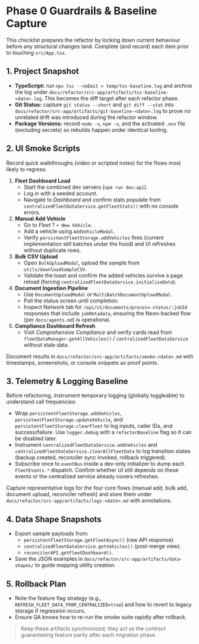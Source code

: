 # Phase 0 Guardrails & Baseline Capture

This checklist prepares the refactor by locking down current behaviour before any structural changes land. Complete (and record) each item prior to touching `src/App.tsx`.

## 1. Project Snapshot
- **TypeScript:** run `npx tsc --noEmit > temp/tsc-baseline.log` and archive the log under `docs/refactor/src-app/artifacts/tsc-baseline-<date>.log`. This becomes the diff target after each refactor phase.
- **Git Status:** capture `git status --short` and `git diff --stat` into `docs/refactor/src-app/artifacts/git-baseline-<date>.log` to prove no unrelated drift was introduced during the refactor window.
- **Package Versions:** record `node -v`, `npm -v`, and the activated `.env` file (excluding secrets) so rebuilds happen under identical tooling.

## 2. UI Smoke Scripts
Record quick walkthroughs (video or scripted notes) for the flows most likely to regress:
1. **Fleet Dashboard Load**
   - Start the combined dev servers (`npm run dev:api`).
   - Log in with a seeded account.
   - Navigate to _Dashboard_ and confirm stats populate from `centralizedFleetDataService.getFleetStats()` with no console errors.
2. **Manual Add Vehicle**
   - Go to _Fleet_ ? `+ New Vehicle`.
   - Add a vehicle using `AddVehicleModal`.
   - Verify `persistentFleetStorage.addVehicles` fires (current implementation still batches under the hood) and UI refreshes without duplicate rows.
3. **Bulk CSV Upload**
   - Open `BulkUploadModal`, upload the sample from `utils/downloadSampleCSV`.
   - Validate the toast and confirm the added vehicles survive a page reload (forcing `centralizedFleetDataService.initializeData`).
4. **Document Ingestion Pipeline**
   - Use `DocumentUploadModal` or `MultiBatchDocumentUploadModal`.
   - Poll the status screen until completion.
   - Inspect Network tab for `/api/v1/documents/process-status/:jobId` responses that include `jobMetadata`, ensuring the Neon-backed flow (per `docs/agents.md`) is operational.
5. **Compliance Dashboard Refresh**
   - Visit _Comprehensive Compliance_ and verify cards read from `fleetDataManager.getAllVehicles()` / `centralizedFleetDataService` without stale data.

Document results in `docs/refactor/src-app/artifacts/smoke-<date>.md` with timestamps, screenshots, or console snippets as proof points.

## 3. Telemetry & Logging Baseline
Before refactoring, instrument temporary logging (globally toggleable) to understand call frequencies:
- Wrap `persistentFleetStorage.addVehicles`, `persistentFleetStorage.updateVehicle`, and `persistentFleetStorage.clearFleet` to log inputs, caller IDs, and success/failure. Use `logger.debug` with a `refactorBaseline` flag so it can be disabled later.
- Instrument `centralizedFleetDataService.addVehicles` and `centralizedFleetDataService.clearAllFleetData` to log transition states (backup created, reconciler sync invoked, rollback triggered).
- Subscribe once to `eventBus` inside a dev-only initializer to dump each `FleetEvents.*` dispatch. Confirm whether UI still depends on these events or the centralized service already covers refreshes.

Capture representative logs for the four core flows (manual add, bulk add, document upload, reconciler refresh) and store them under `docs/refactor/src-app/artifacts/logs-<date>.md` with annotations.

## 4. Data Shape Snapshots
- Export sample payloads from:
  - `persistentFleetStorage.getFleetAsync()` (raw API response).
  - `centralizedFleetDataService.getVehicles()` (post-merge view).
  - `reconcilerAPI.getFleetDashboard()`.
- Save the JSON examples in `docs/refactor/src-app/artifacts/data-shapes/` to guide mapping utility creation.

## 5. Rollback Plan
- Note the feature flag strategy (e.g., `REFRESH_FLEET_DATA_FROM_CENTRALIZED=true`) and how to revert to legacy storage if regression occurs.
- Ensure QA knows how to re-run the smoke suite rapidly after rollback.

> Keep these artifacts synchronized; they act as the contract guaranteeing feature parity after each migration phase.
